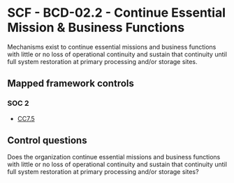 # SCF - BCD-02.2 - Continue Essential Mission & Business Functions
Mechanisms exist to continue essential missions and business functions with little or no loss of operational continuity and sustain that continuity until full system restoration at primary processing and/or storage sites.
## Mapped framework controls
### SOC 2
- [CC7.5](../soc2/cc75.md)
  
## Control questions
Does the organization continue essential missions and business functions with little or no loss of operational continuity and sustain that continuity until full system restoration at primary processing and/or storage sites?
  